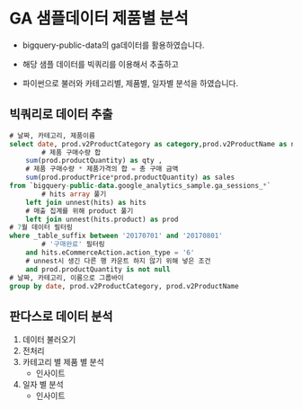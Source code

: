 # GA 샘플데이터 제품별 분석

- bigquery-public-data의 ga데이터를 활용하였습니다.
- 해당 샘플 데이터를 빅쿼리를 이용해서 추출하고

- 파이썬으로 불러와 카테고리별, 제품별, 일자별 분석을 하였습니다.



## 빅쿼리로 데이터 추출

```sql
# 날짜, 카테고리, 제품이름
select date, prod.v2ProductCategory as category,prod.v2ProductName as name, 
		# 제품 구매수량 합
    sum(prod.productQuantity) as qty , 
    # 제품 구매수량 * 제품가격의 합 = 총 구매 금액
    sum(prod.productPrice*prod.productQuantity) as sales
from `bigquery-public-data.google_analytics_sample.ga_sessions_*`
		# hits array 풀기
    left join unnest(hits) as hits
    # 매출 집계를 위해 product 풀기
    left join unnest(hits.product) as prod
# 7월 데이터 필터링
where _table_suffix between '20170701' and '20170801'
		# '구매완료' 필터링
    and hits.eCommerceAction.action_type = '6'
    # unnest시 생긴 다른 행 카운트 하지 않기 위해 넣은 조건
    and prod.productQuantity is not null
# 날짜, 카테고리, 이름으로 그룹바이
group by date, prod.v2ProductCategory, prod.v2ProductName
```



## 판다스로 데이터 분석

1. 데이터 불러오기
2. 전처리
3. 카테고리 별 제품 별 분석
   - 인사이트
4. 일자 별 분석
   - 인사이트